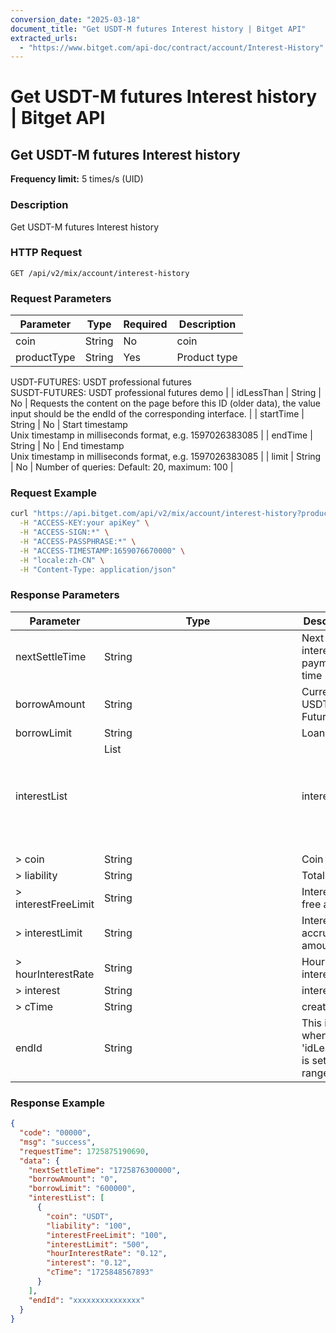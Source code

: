 ```yaml
---
conversion_date: "2025-03-18"
document_title: "Get USDT-M futures Interest history | Bitget API"
extracted_urls:
  - "https://www.bitget.com/api-doc/contract/account/Interest-History"
---
```


# Get USDT-M futures Interest history | Bitget API

## Get USDT-M futures Interest history

**Frequency limit:** 5 times/s (UID)

### Description
Get USDT-M futures Interest history

### HTTP Request
```
GET /api/v2/mix/account/interest-history
```

### Request Parameters
| Parameter     | Type   | Required | Description                                                                 |
|--------------|--------|----------|-----------------------------------------------------------------------------|
| coin         | String | No       | coin                                                                        |
| productType  | String | Yes      | Product type  
USDT-FUTURES: USDT professional futures  
SUSDT-FUTURES: USDT professional futures demo |
| idLessThan   | String | No       | Requests the content on the page before this ID (older data), the value input should be the endId of the corresponding interface. |
| startTime    | String | No       | Start timestamp  
Unix timestamp in milliseconds format, e.g. 1597026383085 |
| endTime      | String | No       | End timestamp  
Unix timestamp in milliseconds format, e.g. 1597026383085 |
| limit        | String | No       | Number of queries: Default: 20, maximum: 100                               |

### Request Example
```bash
curl "https://api.bitget.com/api/v2/mix/account/interest-history?productType=usdt-futures&startTime=1725330167000&endTime=1725848567893" \
  -H "ACCESS-KEY:your apiKey" \
  -H "ACCESS-SIGN:*" \
  -H "ACCESS-PASSPHRASE:*" \
  -H "ACCESS-TIMESTAMP:1659076670000" \
  -H "locale:zh-CN" \
  -H "Content-Type: application/json"
```

### Response Parameters
| Parameter         | Type         | Description                        |
|------------------|--------------|------------------------------------|
| nextSettleTime    | String       | Next interest payment time         |
| borrowAmount      | String       | Current USDT-M Futures debt        |
| borrowLimit       | String       | Loan limit                         |
| interestList      | List<Object> | interest data                      |
| > coin            | String       | Coin                               |
| > liability       | String       | Total debt                         |
| > interestFreeLimit | String    | Interest-free amount               |
| > interestLimit   | String       | Interest-accruing amount           |
| > hourInterestRate| String       | Hourly interest rate               |
| > interest        | String       | interest                           |
| > cTime           | String       | create time                        |
| endId             | String       | This is used when 'idLessThan' is set as a range. |

### Response Example
```json
{
  "code": "00000",
  "msg": "success",
  "requestTime": 1725875190690,
  "data": {
    "nextSettleTime": "1725876300000",
    "borrowAmount": "0",
    "borrowLimit": "600000",
    "interestList": [
      {
        "coin": "USDT",
        "liability": "100",
        "interestFreeLimit": "100",
        "interestLimit": "500",
        "hourInterestRate": "0.12",
        "interest": "0.12",
        "cTime": "1725848567893"
      }
    ],
    "endId": "xxxxxxxxxxxxxxx"
  }
}
```

